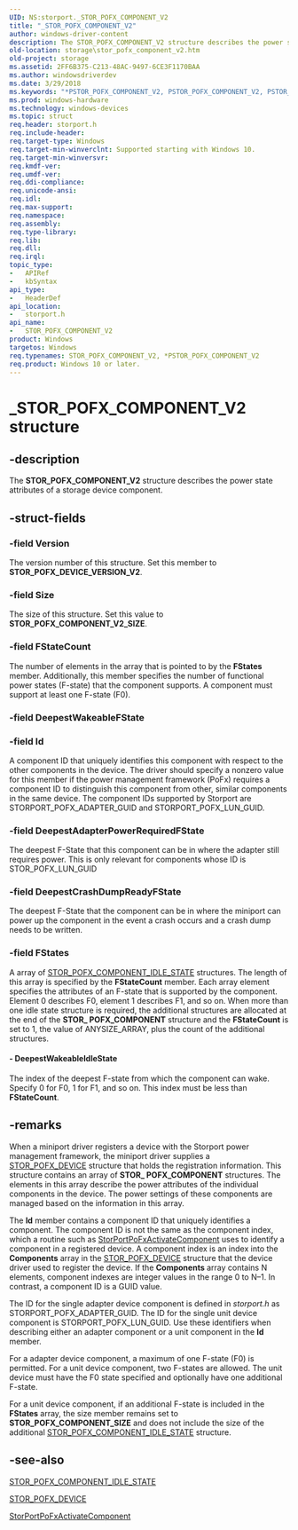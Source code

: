 ```yaml
---
UID: NS:storport._STOR_POFX_COMPONENT_V2
title: "_STOR_POFX_COMPONENT_V2"
author: windows-driver-content
description: The STOR_POFX_COMPONENT_V2 structure describes the power state attributes of a storage device component.
old-location: storage\stor_pofx_component_v2.htm
old-project: storage
ms.assetid: 2FF6B375-C213-48AC-9497-6CE3F1170BAA
ms.author: windowsdriverdev
ms.date: 3/29/2018
ms.keywords: "*PSTOR_POFX_COMPONENT_V2, PSTOR_POFX_COMPONENT_V2, PSTOR_POFX_COMPONENT_V2 structure pointer [Storage Devices], STOR_POFX_COMPONENT_V2, STOR_POFX_COMPONENT_V2 structure [Storage Devices], _STOR_POFX_COMPONENT_V2, storage.stor_pofx_component_v2, storport/PSTOR_POFX_COMPONENT_V2, storport/STOR_POFX_COMPONENT"
ms.prod: windows-hardware
ms.technology: windows-devices
ms.topic: struct
req.header: storport.h
req.include-header: 
req.target-type: Windows
req.target-min-winverclnt: Supported starting with Windows 10.
req.target-min-winversvr: 
req.kmdf-ver: 
req.umdf-ver: 
req.ddi-compliance: 
req.unicode-ansi: 
req.idl: 
req.max-support: 
req.namespace: 
req.assembly: 
req.type-library: 
req.lib: 
req.dll: 
req.irql: 
topic_type:
-	APIRef
-	kbSyntax
api_type:
-	HeaderDef
api_location:
-	storport.h
api_name:
-	STOR_POFX_COMPONENT_V2
product: Windows
targetos: Windows
req.typenames: STOR_POFX_COMPONENT_V2, *PSTOR_POFX_COMPONENT_V2
req.product: Windows 10 or later.
---
```


# _STOR_POFX_COMPONENT_V2 structure


## -description


The <b>STOR_POFX_COMPONENT_V2</b> structure describes the power state attributes of a storage device component.


## -struct-fields




### -field Version

The version number of this structure. Set this member to <b>STOR_POFX_DEVICE_VERSION_V2</b>.


### -field Size

The size of this structure. Set this value to <b>STOR_POFX_COMPONENT_V2_SIZE</b>.


### -field FStateCount

The number of elements in the array that is pointed to by the <b>FStates</b> member. Additionally, this member specifies the number of functional power states (F-state) that the component supports. A component must support at least one F-state (F0).


### -field DeepestWakeableFState

 


### -field Id

A component ID that uniquely identifies this component with respect to the other components in the device. The driver should specify a nonzero value for this member if the power management framework (PoFx) requires a component ID to distinguish this component from other, similar components in the same device. The component IDs supported by Storport are STORPORT_POFX_ADAPTER_GUID and STORPORT_POFX_LUN_GUID.


### -field DeepestAdapterPowerRequiredFState

The deepest F-State that this component can be in where the adapter still requires power. This is only relevant for components whose ID is STOR_POFX_LUN_GUID


### -field DeepestCrashDumpReadyFState

The deepest F-State that the component can be in where the miniport can power up the component in the event a crash occurs and a crash dump needs to be written.


### -field FStates

A array of  <a href="https://msdn.microsoft.com/library/windows/hardware/hh920428">STOR_POFX_COMPONENT_IDLE_STATE</a> structures. The length of this array is specified by the <b>FStateCount</b> member. Each array element specifies the attributes of an F-state that is supported by the component. Element 0 describes F0, element 1 describes F1, and so on. When more than one idle state structure is required, the additional structures are allocated at the end of the <b>STOR_ POFX_COMPONENT</b> structure and the <b>FStateCount</b> is set to 1, the value of ANYSIZE_ARRAY, plus the count of the additional structures.


#### - DeepestWakeableIdleState

The index of the deepest F-state from which the component can wake. Specify 0 for F0, 1 for F1, and so on. This index must be less than <b>FStateCount</b>.


## -remarks



When a miniport driver registers a device with the Storport power management framework, the miniport driver supplies a <a href="https://msdn.microsoft.com/library/windows/hardware/hh920429">STOR_POFX_DEVICE</a> structure that holds the registration information. This structure contains an array of <b>STOR_ POFX_COMPONENT</b> structures. The elements in this array describe the power attributes of the individual components in the device. The power settings of these components are managed based on the information in this array.

The <b>Id</b> member contains a component ID that uniquely identifies a component. The component ID is not the same as the component index, which a routine such as <a href="https://msdn.microsoft.com/library/windows/hardware/hh920422">StorPortPoFxActivateComponent</a> uses to identify a component in a registered device. A component index is an index into the <b>Components</b> array in the <a href="https://msdn.microsoft.com/library/windows/hardware/hh920429">STOR_POFX_DEVICE</a> structure that the device driver used to register the device. If the <b>Components</b> array contains N elements, component indexes are integer values in the range 0 to N–1. In contrast, a component ID is a GUID value.

The ID for the single adapter device component is defined in <i>storport.h</i> as STORPORT_POFX_ADAPTER_GUID. The ID for the single unit device component is STORPORT_POFX_LUN_GUID. Use these identifiers when describing either an adapter component or a unit component in the <b>Id</b> member.

For a adapter device component, a maximum of one F-state (F0) is permitted. For a unit device component, two F-states are allowed. The unit device must have the F0 state specified and optionally have one additional F-state.

For a unit device component, if an additional F-state is included in the <b>FStates</b> array, the size member remains set to <b>STOR_POFX_COMPONENT_SIZE</b> and does not include the size of the additional <a href="https://msdn.microsoft.com/library/windows/hardware/hh920428">STOR_POFX_COMPONENT_IDLE_STATE</a> structure. 




## -see-also




<a href="https://msdn.microsoft.com/library/windows/hardware/hh920428">STOR_POFX_COMPONENT_IDLE_STATE</a>



<a href="https://msdn.microsoft.com/library/windows/hardware/hh920429">STOR_POFX_DEVICE</a>



<a href="https://msdn.microsoft.com/library/windows/hardware/hh920422">StorPortPoFxActivateComponent</a>
 

 

